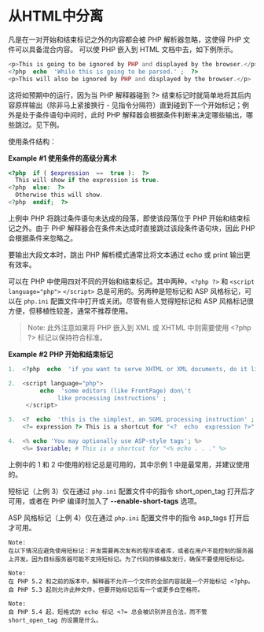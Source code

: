 # 从HTML中分离

凡是在一对开始和结束标记之外的内容都会被 PHP 解析器忽略，这使得 PHP 文件可以具备混合内容。 可以使 PHP 嵌入到 HTML 文档中去，如下例所示。

```php
<p>This is going to be ignored by PHP and displayed by the browser.</p>
<?php  echo  'While this is going to be parsed.' ;  ?>
<p>This will also be ignored by PHP and displayed by the browser.</p>  
```

这将如预期中的运行，因为当 PHP 解释器碰到 ?> 结束标记时就简单地将其后内容原样输出（除非马上紧接换行 - 见指令分隔符）直到碰到下一个开始标记；例外是处于条件语句中间时，此时 PHP 解释器会根据条件判断来决定哪些输出，哪些跳过。见下例。

使用条件结构：

**Example** **#1 使用条件的高级分离术**

```php
<?php  if ( $expression  ==  true ):  ?>
  This will show if the expression is true.
<?php  else:  ?>
  Otherwise this will show.
<?php  endif;  ?>
```

上例中 PHP 将跳过条件语句未达成的段落，即使该段落位于 PHP 开始和结束标记之外。由于 PHP 解释器会在条件未达成时直接跳过该段条件语句块，因此 PHP 会根据条件来忽略之。

要输出大段文本时，跳出 PHP 解析模式通常比将文本通过 echo  或 print  输出更有效率。

可以在 PHP 中使用四对不同的开始和结束标记。其中两种，`<?php ?>` 和 `<script language="php">` `</script>` 总是可用的。另两种是短标记和 ASP 风格标记，可以在 `php.ini` 配置文件中打开或关闭。尽管有些人觉得短标记和 ASP 风格标记很方便，但移植性较差，通常不推荐使用。

> Note:
> 此外注意如果将 PHP 嵌入到 XML 或 XHTML 中则需要使用 \<?php ?> 标记以保持符合标准。

**Example** **#2 PHP 开始和结束标记**

```php
1.  <?php  echo  'if you want to serve XHTML or XML documents, do it like this' ;  ?>

2.  <script language="php">
         echo  'some editors (like FrontPage) don\'t
              like processing instructions' ;
     </script>

3.  <?  echo  'this is the simplest, an SGML processing instruction' ;  ?>
    <?= expression ?> This is a shortcut for "<?  echo  expression ?>"

4.  <% echo 'You may optionally use ASP-style tags'; %>
    <%= $variable; # This is a shortcut for "<% echo . . ." %>  
```

上例中的 1 和 2 中使用的标记总是可用的，其中示例 1 中是最常用，并建议使用的。

短标记（上例 3）仅在通过 `php.ini` 配置文件中的指令 short_open_tag 打开后才可用，或者在 PHP 编译时加入了 **--enable-short-tags** 选项。

ASP 风格标记（上例 4）仅在通过 `php.ini` 配置文件中的指令 asp_tags 打开后才可用。

```out
Note:
在以下情况应避免使用短标记：开发需要再次发布的程序或者库，或者在用户不能控制的服务器上开发。因为目标服务器可能不支持短标记。为了代码的移植及发行，确保不要使用短标记。

Note:
在 PHP 5.2 和之前的版本中，解释器不允许一个文件的全部内容就是一个开始标记 <?php。自 PHP 5.3 起则允许此种文件，但要开始标记后有一个或更多白空格符。

Note:
自 PHP 5.4 起，短格式的 echo 标记 <?= 总会被识别并且合法，而不管 short_open_tag 的设置是什么。
```
